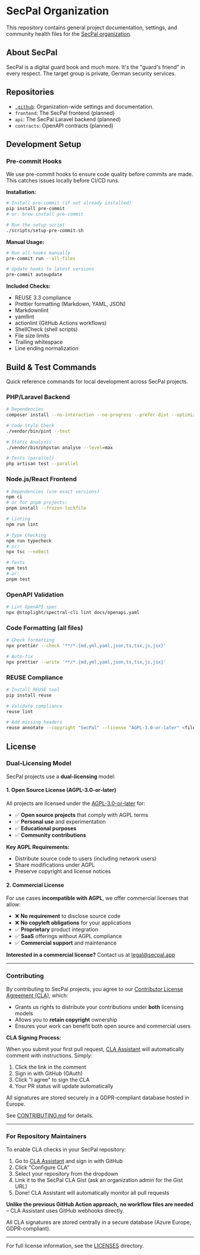 <!--
SPDX-FileCopyrightText: 2025 SecPal
SPDX-License-Identifier: AGPL-3.0-or-later
-->

# SecPal Organization

This repository contains general project documentation, settings, and community health files for the [SecPal organization](https://github.com/SecPal).

## About SecPal

SecPal is a digital guard book and much more. It's the "guard's friend" in every respect. The target group is private, German security services.

## Repositories

- [`.github`](https://github.com/SecPal/.github): Organization-wide settings and documentation.
- `frontend`: The SecPal frontend (planned)
- `api`: The SecPal Laravel backend (planned)
- `contracts`: OpenAPI contracts (planned)

## Development Setup

### Pre-commit Hooks

We use pre-commit hooks to ensure code quality before commits are made. This catches issues locally before CI/CD runs.

**Installation:**

```bash
# Install pre-commit (if not already installed)
pip install pre-commit
# or: brew install pre-commit

# Run the setup script
./scripts/setup-pre-commit.sh
```

**Manual Usage:**

```bash
# Run all hooks manually
pre-commit run --all-files

# Update hooks to latest versions
pre-commit autoupdate
```

**Included Checks:**

- REUSE 3.3 compliance
- Prettier formatting (Markdown, YAML, JSON)
- Markdownlint
- yamllint
- actionlint (GitHub Actions workflows)
- ShellCheck (shell scripts)
- File size limits
- Trailing whitespace
- Line ending normalization

## Build & Test Commands

Quick reference commands for local development across SecPal projects.

### PHP/Laravel Backend

```bash
# Dependencies
composer install --no-interaction --no-progress --prefer-dist --optimize-autoloader

# Code Style Check
./vendor/bin/pint --test

# Static Analysis
./vendor/bin/phpstan analyse --level=max

# Tests (parallel)
php artisan test --parallel
```

### Node.js/React Frontend

```bash
# Dependencies (use exact versions)
npm ci
# or for pnpm projects:
pnpm install --frozen-lockfile

# Linting
npm run lint

# Type Checking
npm run typecheck
# or:
npx tsc --noEmit

# Tests
npm test
# or:
pnpm test
```

### OpenAPI Validation

```bash
# Lint OpenAPI spec
npx @stoplight/spectral-cli lint docs/openapi.yaml
```

### Code Formatting (all files)

```bash
# Check formatting
npx prettier --check '**/*.{md,yml,yaml,json,ts,tsx,js,jsx}'

# Auto-fix
npx prettier --write '**/*.{md,yml,yaml,json,ts,tsx,js,jsx}'
```

### REUSE Compliance

```bash
# Install REUSE tool
pip install reuse

# Validate compliance
reuse lint

# Add missing headers
reuse annotate --copyright "SecPal" --license "AGPL-3.0-or-later" <file>
```

## License

### Dual-Licensing Model

SecPal projects use a **dual-licensing** model:

#### 1. Open Source License (AGPL-3.0-or-later)

All projects are licensed under the [AGPL-3.0-or-later](LICENSES/AGPL-3.0-or-later.txt) for:

- ✅ **Open source projects** that comply with AGPL terms
- ✅ **Personal use** and experimentation
- ✅ **Educational purposes**
- ✅ **Community contributions**

**Key AGPL Requirements:**

- Distribute source code to users (including network users)
- Share modifications under AGPL
- Preserve copyright and license notices

#### 2. Commercial License

For use cases **incompatible with AGPL**, we offer commercial licenses that allow:

- ❌ **No requirement** to disclose source code
- ❌ **No copyleft obligations** for your applications
- ✅ **Proprietary** product integration
- ✅ **SaaS** offerings without AGPL compliance
- ✅ **Commercial support** and maintenance

**Interested in a commercial license?** Contact us at [legal@secpal.app](mailto:legal@secpal.app)

---

### Contributing

By contributing to SecPal projects, you agree to our [Contributor License Agreement (CLA)](CLA.md), which:

- Grants us rights to distribute your contributions under **both** licensing models
- Allows you to **retain copyright** ownership
- Ensures your work can benefit both open source and commercial users

**CLA Signing Process:**

When you submit your first pull request, [CLA Assistant](https://cla-assistant.io/) will automatically comment with instructions. Simply:

1. Click the link in the comment
2. Sign in with GitHub (OAuth)
3. Click "I agree" to sign the CLA
4. Your PR status will update automatically

All signatures are stored securely in a GDPR-compliant database hosted in Europe.

See [CONTRIBUTING.md](CONTRIBUTING.md) for details.

---

### For Repository Maintainers

To enable CLA checks in your SecPal repository:

1. Go to [CLA Assistant](https://cla-assistant.io/) and sign in with GitHub
2. Click "Configure CLA"
3. Select your repository from the dropdown
4. Link it to the SecPal CLA Gist (ask an organization admin for the Gist URL)
5. Done! CLA Assistant will automatically monitor all pull requests

**Unlike the previous GitHub Action approach, no workflow files are needed** – CLA Assistant uses GitHub webhooks directly.

All CLA signatures are stored centrally in a secure database (Azure Europe, GDPR-compliant).

---

For full license information, see the [LICENSES](LICENSES/) directory.

